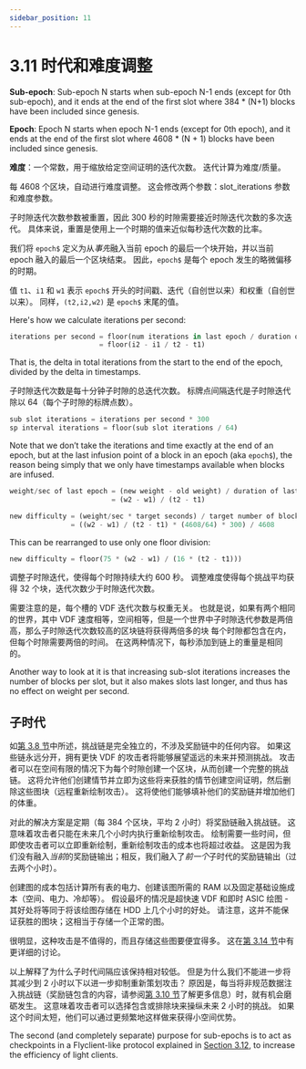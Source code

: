 ```yaml
---
sidebar_position: 11
---
```


# 3.11 时代和难度调整

**Sub-epoch**: Sub-epoch N starts when sub-epoch N-1 ends (except for 0th sub-epoch), and it ends at the end of the first slot where 384 \* (N+1) blocks have been included since genesis.

**Epoch**: Epoch N starts when epoch N-1 ends (except for 0th epoch), and it ends at the end of the first slot where 4608 \* (N + 1) blocks have been included since genesis.

**难度**：一个常数，用于缩放给定空间证明的迭代次数。 迭代计算为难度/质量。

每 4608 个区块，自动进行难度调整。 这会修改两个参数：slot_iterations 参数和难度参数。

子时隙迭代次数参数被重置，因此 300 秒的时隙需要接近时隙迭代次数的多次迭代。 具体来说，重置是使用上一个时期的值来近似每秒迭代次数的比率。

我们将 `epoch$` 定义为从*事先*融入当前 epoch 的最后一个块开始，并以当前 epoch 融入的最后一个区块结束。 因此，`epoch$` 是每个 epoch 发生的略微偏移的时期。

值 `t1`、`i1` 和 `w1` 表示 `epoch$` 开头的时间戳、迭代（自创世以来）和权重（自创世以来）。 同样，`(t2,i2,w2)` 是 `epoch$` 末尾的值。

Here's how we calculate iterations per second:

```python
iterations per second = floor(num iterations in last epoch / duration of last epoch)
                      = floor(i2 - i1 / t2 - t1)
```

That is, the delta in total iterations from the start to the end of the epoch, divided by the delta in timestamps.

子时隙迭代次数是每十分钟子时隙的总迭代次数。 标牌点间隔迭代是子时隙迭代除以 64（每个子时隙的标牌点数）。

```python
sub slot iterations = iterations per second * 300
sp interval iterations = floor(sub slot iterations / 64)
```

Note that we don’t take the iterations and time exactly at the end of an epoch, but at the last infusion point of a block in an epoch (aka `epoch$`), the reason being simply that we only have timestamps available when blocks are infused.

```python
weight/sec of last epoch = (new weight - old weight) / duration of last epoch
                         = (w2 - w1) / (t2 - t1)

new difficulty = (weight/sec * target seconds) / target number of blocks
               = ((w2 - w1) / (t2 - t1) * (4608/64) * 300) / 4608
```

This can be rearranged to use only one floor division:

```python
new difficulty = floor(75 * (w2 - w1) / (16 * (t2 - t1)))
```

调整子时隙迭代，使得每个时隙持续大约 600 秒。 调整难度使得每个挑战平均获得 32 个块，迭代次数少于时隙迭代次数。

需要注意的是，每个槽的 VDF 迭代次数与权重无关。 也就是说，如果有两个相同的世界，其中 VDF 速度相等，空间相等，但是一个世界中子时隙迭代参数是两倍高，那么子时隙迭代次数较高的区块链将获得两倍多的块 每个时隙都包含在内，但每个时隙需要两倍的时间。 在这两种情况下，每秒添加到链上的重量是相同的。

Another way to look at it is that increasing sub-slot iterations increases the number of blocks per slot, but it also makes slots last longer, and thus has no effect on weight per second.

## 子时代

如[第 3.8 节](/docs/03consensus/three_vdf_chains "Section 3.8: Three VDF Chains")中所述，挑战链是完全独立的，不涉及奖励链中的任何内容。 如果这些链永远分开，拥有更快 VDF 的攻击者将能够展望遥远的未来并预测挑战。 攻击者可以在空间有限的情况下为每个时隙创建一个区块，从而创建一个完整的挑战链。 这将允许他们创建情节并立即为这些将来获胜的情节创建空间证明，然后删除这些图块（远程重新绘制攻击）。 这将使他们能够填补他们的奖励链并增加他们的体重。

对此的解决方案是定期（每 384 个区块，平均 2 小时）将奖励链融入挑战链。 这意味着攻击者只能在未来几个小时内执行重新绘制攻击。 绘制需要一些时间，但即使攻击者可以立即重新绘制，重新绘制攻击的成本也将超过收益。 这是因为我们没有融入*当前*的奖励链输出；相反，我们融入了*前一个*子时代的奖励链输出（过去两个小时）。

创建图的成本包括计算所有表的电力、创建该图所需的 RAM 以及固定基础设施成本（空间、电力、冷却等）。 假设最坏的情况是超快速 VDF 和即时 ASIC 绘图 - 其好处将等同于将该绘图存储在 HDD 上几个小时的好处。 请注意，这并不能保证获胜的图块；这相当于存储一个正常的图。

很明显，这种攻击是不值得的，而且存储这些图要便宜得多。 这在[第 3.14 节](/docs/03consensus/attacks_and_countermeasures#short-range-replotting-attack "Section 3.14: Short Range Replotting Attack")中有更详细的讨论。

以上解释了为什么子时代间隔应该保持相对较低。 但是为什么我们不能进一步将其减少到 2 小时以下以进一步抑制重新策划攻击？ 原因是，每当将非规范数据注入挑战链（奖励链包含的内容，请参阅[第 3.10 节](/docs/03consensus/foliage "Section 3.10: Foliage")了解更多信息）时，就有机会磨砺发生。 这意味着攻击者可以选择包含或排除块来操纵未来 2 小时的挑战。 如果这个时间太短，他们可以通过更频繁地这样做来获得小空间优势。

The second (and completely separate) purpose for sub-epochs is to act as checkpoints in a Flyclient-like protocol explained in [Section 3.12](/docs/03consensus/light_clients "Section 3.12: Light Clients"), to increase the efficiency of light clients.
